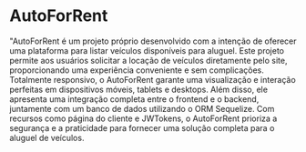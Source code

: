 # AutoForRent
"AutoForRent é um projeto próprio desenvolvido com a intenção de oferecer uma plataforma para listar veículos disponíveis para aluguel. Este projeto permite aos usuários solicitar a locação de veículos diretamente pelo site, proporcionando uma experiência conveniente e sem complicações. Totalmente responsivo, o AutoForRent garante uma visualização e interação perfeitas em dispositivos móveis, tablets e desktops. Além disso, ele apresenta uma integração completa entre o frontend e o backend, juntamente com um banco de dados utilizando o ORM Sequelize. Com recursos como página do cliente e JWTokens, o AutoForRent prioriza a segurança e a praticidade para fornecer uma solução completa para o aluguel de veículos.

